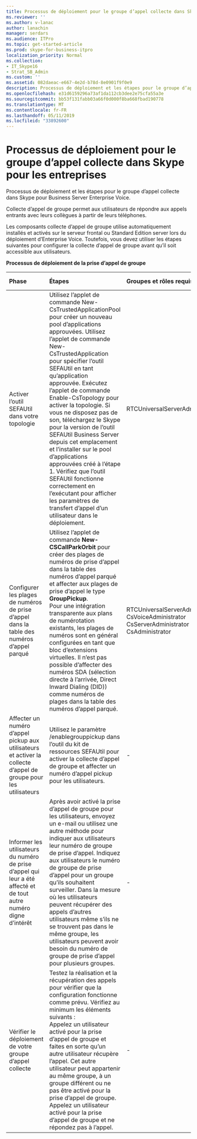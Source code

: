 ```yaml
---
title: Processus de déploiement pour le groupe d’appel collecte dans Skype pour les entreprises
ms.reviewer: ''
ms.author: v-lanac
author: lanachin
manager: serdars
ms.audience: ITPro
ms.topic: get-started-article
ms.prod: skype-for-business-itpro
localization_priority: Normal
ms.collection:
- IT_Skype16
- Strat_SB_Admin
ms.custom: ''
ms.assetid: 082daeac-e667-4e2d-b78d-8e0901f9f0e9
description: Processus de déploiement et les étapes pour le groupe d’appel collecte dans Skype pour Business Server Enterprise Voice.
ms.openlocfilehash: e31d6159296a73af1da112cb3dee2e75cfa55a3e
ms.sourcegitcommit: bb53f131fabb03a66f0d000f8ba668fbad190778
ms.translationtype: MT
ms.contentlocale: fr-FR
ms.lasthandoff: 05/11/2019
ms.locfileid: "33892600"
---
```

# <a name="deployment-process-for-group-call-pickup-in-skype-for-business"></a>Processus de déploiement pour le groupe d’appel collecte dans Skype pour les entreprises
 
Processus de déploiement et les étapes pour le groupe d’appel collecte dans Skype pour Business Server Enterprise Voice.
  
Collecte d’appel de groupe permet aux utilisateurs de répondre aux appels entrants avec leurs collègues à partir de leurs téléphones. 
  
 Les composants collecte d’appel de groupe utilise automatiquement installés et activés sur le serveur frontal ou Standard Edition server lors du déploiement d’Enterprise Voice. Toutefois, vous devez utiliser les étapes suivantes pour configurer la collecte d’appel de groupe avant qu’il soit accessible aux utilisateurs.
  
**Processus de déploiement de la prise d’appel de groupe**

|**Phase**|**Étapes**|**Groupes et rôles requis**|**Documentation de déploiement**|
|:-----|:-----|:-----|:-----|
|Activer l’outil SEFAUtil dans votre topologie|Utilisez l’applet de commande New-CsTrustedApplicationPool pour créer un nouveau pool d’applications approuvées. Utilisez l’applet de commande New-CsTrustedApplication pour spécifier l’outil SEFAUtil en tant qu’application approuvée. Exécutez l’applet de commande Enable-CsTopology pour activer la topologie. Si vous ne disposez pas de son, téléchargez le Skype pour la version de l’outil SEFAUtil Business Server depuis cet emplacement et l’installer sur le pool d’applications approuvées créé à l’étape 1. Vérifiez que l’outil SEFAUtil fonctionne correctement en l’exécutant pour afficher les paramètres de transfert d’appel d’un utilisateur dans le déploiement. |RTCUniversalServerAdmins  <br/> |[Déploiement de l’outil SEFAUtil dans Skype pour les entreprises](deploy-the-sefautil-tool.md) <br/> [New-CsTrustedApplicationPool](https://docs.microsoft.com/powershell/module/skype/new-cstrustedapplicationpool?view=skype-ps) </br>[New-CsTrustedApplication](https://docs.microsoft.com/powershell/module/skype/new-cstrustedapplication?view=skype-ps)</br>[Enable-CsTopology](https://docs.microsoft.com/powershell/module/skype/enable-cstopology?view=skype-ps) <br/> [Documentation des outils Skype pour le Kit de ressources 2015 Business Server](../../management-tools/resource-kit-tools.md). (Pour Skype pour Business Server, vous devez utiliser la version actuelle de l’outil, mais s’applique toujours cette documentation de Lync Server 2013).  <br/> |
|Configurer les plages de numéros de prise d’appel dans la table des numéros d’appel parqué  <br/> |Utilisez l’applet de commande **New-CSCallParkOrbit** pour créer des plages de numéros de prise d’appel dans la table des numéros d’appel parqué et affecter aux plages de prise d’appel le type **GroupPickup**.  <br/> Pour une intégration transparente aux plans de numérotation existants, les plages de numéros sont en général configurées en tant que bloc d’extensions virtuelles. Il n’est pas possible d’affecter des numéros SDA (sélection directe à l’arrivée, Direct Inward Dialing (DID)) comme numéros de plages dans la table des numéros d’appel parqué.<br/> |RTCUniversalServerAdmins  <br/> CsVoiceAdministrator  <br/> CsServerAdministrator  <br/> CsAdministrator  <br/> |[Créer ou modifier une plage de numéros de groupe d’appel collecte dans Skype pour les entreprises](create-or-modify-a-group-call-pickup-number-range.md) <br/> |
|Affecter un numéro d’appel pickup aux utilisateurs et activer la collecte d’appel de groupe pour les utilisateurs  <br/> |Utilisez le paramètre /enablegrouppickup dans l’outil du kit de ressources SEFAUtil pour activer la collecte d’appel de groupe et affecter un numéro d’appel pickup pour les utilisateurs.  <br/> |-  <br/> |[Activer la collecte d’appel de groupe pour les utilisateurs et affecter un numéro de groupe dans Skype pour les entreprises](enable-group-call-pickup-for-users-and-assign-a-group-number.md) <br/> |
|Informer les utilisateurs du numéro de prise d’appel qui leur a été affecté et de tout autre numéro digne d’intérêt  <br/> |Après avoir activé la prise d’appel de groupe pour les utilisateurs, envoyez un e-mail ou utilisez une autre méthode pour indiquer aux utilisateurs leur numéro de groupe de prise d’appel. Indiquez aux utilisateurs le numéro de groupe de prise d’appel pour un groupe qu’ils souhaitent surveiller. Dans la mesure où les utilisateurs peuvent récupérer des appels d’autres utilisateurs même s’ils ne se trouvent pas dans le même groupe, les utilisateurs peuvent avoir besoin du numéro de groupe de prise d’appel pour plusieurs groupes.  <br/> |-  <br/> ||
|Vérifier le déploiement de votre groupe d’appel collecte  <br/> | Testez la réalisation et la récupération des appels pour vérifier que la configuration fonctionne comme prévu. Vérifiez au minimum les éléments suivants : <br/>  Appelez un utilisateur activé pour la prise d’appel de groupe et faites en sorte qu’un autre utilisateur récupère l’appel. Cet autre utilisateur peut appartenir au même groupe, à un groupe différent ou ne pas être activé pour la prise d’appel de groupe. <br/>  Appelez un utilisateur activé pour la prise d’appel de groupe et ne répondez pas à l’appel. <br/> |-  <br/> ||
   

